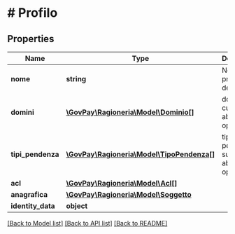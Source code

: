 # # Profilo

## Properties

Name | Type | Description | Notes
------------ | ------------- | ------------- | -------------
**nome** | **string** | Nome o principal dell&#39;utenza |
**domini** | [**\GovPay\Ragioneria\Model\Dominio[]**](Dominio.md) | domini su cui e&#39; abilitato ad operare |
**tipi_pendenza** | [**\GovPay\Ragioneria\Model\TipoPendenza[]**](TipoPendenza.md) | tipologie di pendenza su cui e&#39; abilitato ad operare |
**acl** | [**\GovPay\Ragioneria\Model\Acl[]**](Acl.md) |  |
**anagrafica** | [**\GovPay\Ragioneria\Model\Soggetto**](Soggetto.md) |  | [optional]
**identity_data** | **object** |  | [optional]

[[Back to Model list]](../../README.md#models) [[Back to API list]](../../README.md#endpoints) [[Back to README]](../../README.md)
